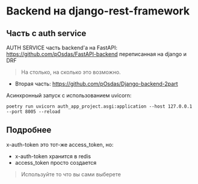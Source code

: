 # Backend на django-rest-framework
## Часть с auth service
AUTH SERVICE часть backend'a на FastAPI: https://github.com/pOsdas/FastAPI-backend переписанная на django и DRF
> На столько, на сколько это возможно.

- Вторая часть: https://github.com/pOsdas/Django-backend-2part

Асинхронный запуск с использованием uvicorn:
```shell
poetry run uvicorn auth_app_project.asgi:application --host 127.0.0.1 --port 8005 --reload
```

## Подробнее
x-auth-token это тот-же access_token, но:
- x-auth-token хранится в redis
- access_token просто создается 
> Используйте то что вы сами выберете